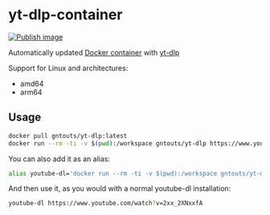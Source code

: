 # yt-dlp-container

[![Publish image](https://github.com/gntouts/yt-dlp-container/actions/workflows/push.yml/badge.svg)](https://github.com/gntouts/yt-dlp-container/actions/workflows/push.yml)

Automatically updated [Docker container](https://hub.docker.com/repository/docker/gntouts/yt-dlp) with [yt-dlp](https://github.com/yt-dlp/yt-dlp/)

Support for Linux and architectures:

- amd64
- arm64

## Usage

```bash
docker pull gntouts/yt-dlp:latest
docker run --rm -ti -v $(pwd):/workspace gntouts/yt-dlp https://www.youtube.com/watch?v=2xx_2XNxxfA
```

You can also add it as an alias:

```bash
alias youtube-dl='docker run --rm -ti -v $(pwd):/workspace gntouts/yt-dlp'
```

And then use it, as you would with a normal youtube-dl installation:

```bash
youtube-dl https://www.youtube.com/watch?v=2xx_2XNxxfA
```